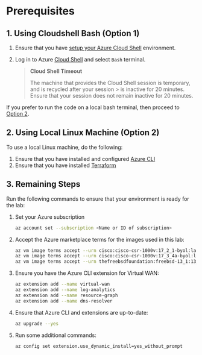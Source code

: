 
# Prerequisites

## 1. Using Cloudshell Bash (Option 1)

1. Ensure that you have [setup your Azure Cloud Shell](https://learn.microsoft.com/en-us/azure/cloud-shell/overview) environment.

2. Log in to Azure [Cloud Shell](https://shell.azure.com) and select `Bash` terminal.

   > **Cloud Shell Timeout**
   >
   > The machine that provides the Cloud Shell session is temporary, and is recycled after your session > is inactive for 20 minutes. Ensure that your session does not remain inactive for 20 minutes.

If you prefer to run the code on a local bash terminal, then proceed to [Option 2](#using-local-linux-machine-option-2).

## 2. Using Local Linux Machine (Option 2)

To use a local Linux machine, do the following:

1. Ensure that you have installed and configured [Azure CLI](https://learn.microsoft.com/en-us/cli/azure/install-azure-cli)
2. Ensure that you have installed [Terraform](https://learn.hashicorp.com/tutorials/terraform/install-cli)

## 3. Remaining Steps

Run the following commands to ensure that your environment is ready for the lab:

1. Set your Azure subscription

   ```sh
   az account set --subscription <Name or ID of subscription>
   ```

2. Accept the Azure marketplace terms for the images used in this lab:
   ```sh
   az vm image terms accept --urn cisco:cisco-csr-1000v:17_2_1-byol:latest
   az vm image terms accept --urn cisco:cisco-csr-1000v:17_3_4a-byol:latest
   az vm image terms accept --urn thefreebsdfoundation:freebsd-13_1:13_1-release:13.1.0 -o none
   ```

3. Ensure you have the Azure CLI extension for Virtual WAN:
   ```sh
   az extension add --name virtual-wan
   az extension add --name log-analytics
   az extension add --name resource-graph
   az extension add --name dns-resolver
   ```

4. Ensure that Azure CLI and extensions are up-to-date:
   ```sh
   az upgrade --yes
   ```

5. Run some additional commands:
   ```sh
   az config set extension.use_dynamic_install=yes_without_prompt
   ```
